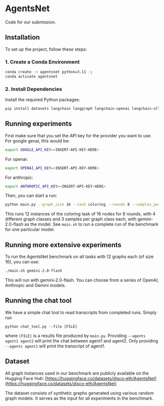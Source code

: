 # AgentsNet

Code for our submission.

## Installation

To set up the project, follow these steps:

### 1. Create a Conda Environment

```bash
conda create -n agentsnet python=3.11 -y
conda activate agentsnet
```
### 2. Install Dependencies
Install the required Python packages:
```bash
pip install datasets langchain langgraph langchain-openai langchain-ollama langchain-google-genai langchain-anthropic pandas scipy networkx numpy==1.26.4
```

## Running experiments
First make sure that you set the API key for the provider you want to use. For google genai, this would be:
```bash
export GOOGLE_API_KEY=<INSERT-API-KEY-HERE>
```
For openai:
```bash
export OPENAI_API_KEY=<INSERT-API-KEY-HERE>
```
For anthropic:
```bash
export ANTHROPIC_API_KEY=<INSERT-API-KEY-HERE>
```
Then, you can start a run:
```bash
python main.py --graph_size 16 --task coloring --rounds 8 --samples_per_graph_model 3 --model gemini-2.0-flash 
```
This runs 12 instances of the coloring task of 16 nodes for 8 rounds, with 4 different graph classes and 3 samples per graph class each, with gemini-2.0-flash as the model. See `main.sh` to run a complete run of the benchmark for one particular model.

## Running more extensive experiments
To run the AgentsNet benchmark on all tasks with 12 graphs each (of size 16), you can use:
```bash
./main.sh gemini-2.0-flash
```
This will run with gemini-2.0-flash. You can choose from a series of OpenAI, Anthropic and Gemini models.

## Running the chat tool
We have a simple chat tool to read transcripts from completed runs. Simply run
```
python chat_tool.py --file [FILE]
```
where `[FILE]` is a results file produced by `main.py`. Providing `--agents agent1 agent2` will print the chat between agent1 and agent2. Only providing `--agents agent1` will print the transcript of agent1.

## Dataset

All graph instances used in our benchmark are publicly available on the Hugging Face Hub: [https://huggingface.co/datasets/disco-eth/AgentsNet](https://huggingface.co/datasets/disco-eth/AgentsNet)

The dataset consists of synthetic graphs generated using various random graph models. It serves as the input for all experiments in the benchmark.

